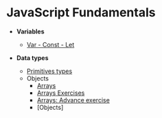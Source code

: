 
# JavaScript Fundamentals 

-  **Variables**
	- [Var - Const - Let](var-const-let.md)

-  **Data types**
	- [Primitives types](Primitives-types.md)
	- Objects
		- [Arrays](Arrays.md)
		 - [Arrays Exercises](Exercise-arrays.md)
		 - [Arrays: Advance exercise](./Exercise-arrays-junior-to-mid.md)
		- [Objects]




